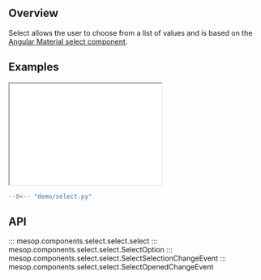 ## Overview

Select allows the user to choose from a list of values and is based on the [Angular Material select component](https://material.angular.io/components/select/overview).

## Examples

<iframe class="component-demo" src="/demo/?demo=select" style="height: 200px"></iframe>

```python
--8<-- "demo/select.py"
```

## API

::: mesop.components.select.select.select
::: mesop.components.select.select.SelectOption
::: mesop.components.select.select.SelectSelectionChangeEvent
::: mesop.components.select.select.SelectOpenedChangeEvent

